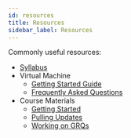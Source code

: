 ```yaml
---
id: resources
title: Resources
sidebar_label: Resources
---
```


Commonly useful resources:

- [Syllabus](/docs/syllabus)
- Virtual Machine
    - [Getting Started Guide](/docs/unc-comp-vm-setup.pdf)
    - [Frequently Asked Questions](/docs/vm-faq)
- Course Materials
    - [Getting Started](/docs/course-materials#getting-started)
    - [Pulling Updates](/docs/course-materials#pulling-updates-from-upstream)
    - [Working on GRQs](/docs/course-materials#guided-reading-questions)